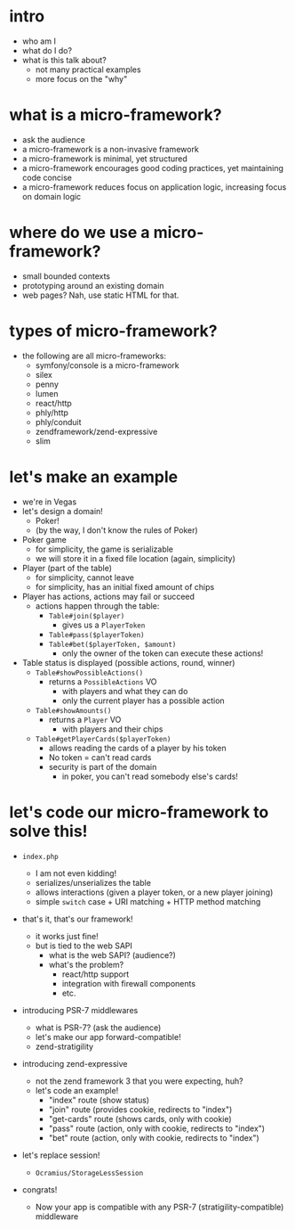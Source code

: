 # intro

 - who am I
 - what do I do?
 - what is this talk about?
    - not many practical examples
    - more focus on the "why"
    
# what is a micro-framework?

 - ask the audience
 - a micro-framework is a non-invasive framework
 - a micro-framework is minimal, yet structured
 - a micro-framework encourages good coding practices, yet maintaining code concise
 - a micro-framework reduces focus on application logic, increasing focus on domain logic
   
# where do we use a micro-framework?

 - small bounded contexts
 - prototyping around an existing domain
 - web pages? Nah, use static HTML for that.
 
# types of micro-framework?

 - the following are all micro-frameworks:
    - symfony/console is a micro-framework
    - silex
    - penny
    - lumen
    - react/http
    - phly/http
    - phly/conduit
    - zendframework/zend-expressive
    - slim

# let's make an example

 - we're in Vegas
 - let's design a domain!
    - Poker!
    - (by the way, I don't know the rules of Poker)
 - Poker game
    - for simplicity, the game is serializable
    - we will store it in a fixed file location (again, simplicity)
 - Player (part of the table)
    - for simplicity, cannot leave
    - for simplicity, has an initial fixed amount of chips
 - Player has actions, actions may fail or succeed
    - actions happen through the table:
       - `Table#join($player)`
          - gives us a `PlayerToken`
       - `Table#pass($playerToken)`
       - `Table#bet($playerToken, $amount)`
          - only the owner of the token can execute these actions!
 - Table status is displayed (possible actions, round, winner)
    - `Table#showPossibleActions()`
       - returns a `PossibleActions` VO
          - with players and what they can do
          - only the current player has a possible action
    - `Table#showAmounts()`
       - returns a `Player` VO
          - with players and their chips
    - `Table#getPlayerCards($playerToken)`
       - allows reading the cards of a player by his token
       - No token = can't read cards
       - security is part of the domain
          - in poker, you can't read somebody else's cards!

# let's code our micro-framework to solve this!

 - `index.php`
    - I am not even kidding!
    - serializes/unserializes the table
    - allows interactions (given a player token, or a new player joining)
    - simple `switch` case + URI matching + HTTP method matching
    
 - that's it, that's our framework!
    - it works just fine!
    - but is tied to the web SAPI
       - what is the web SAPI? (audience?)
       - what's the problem?
          - react/http support
          - integration with firewall components
          - etc.
          
 - introducing PSR-7 middlewares
    - what is PSR-7? (ask the audience)
    - let's make our app forward-compatible!
    - zend-stratigility
 
 - introducing zend-expressive
    - not the zend framework 3 that you were expecting, huh?
    - let's code an example!
       - "index" route (show status)
       - "join" route (provides cookie, redirects to "index")
       - "get-cards" route (shows cards, only with cookie)
       - "pass" route (action, only with cookie, redirects to "index")
       - "bet" route (action, only with cookie, redirects to "index")
       
 - let's replace session!
    - `Ocramius/StorageLessSession`
    
 - congrats!
    - Now your app is compatible with any PSR-7 (stratigility-compatible) middleware